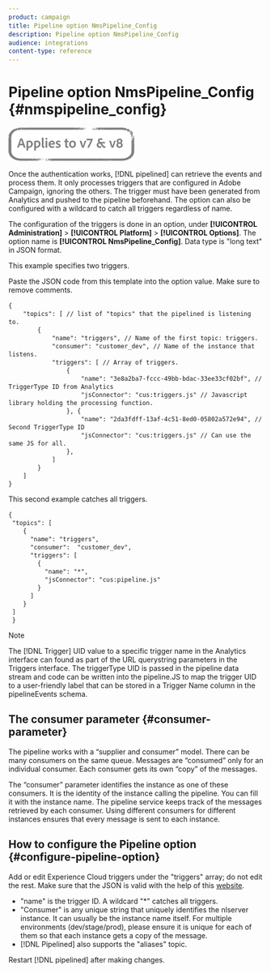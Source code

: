 ```yaml
---
product: campaign
title: Pipeline option NmsPipeline_Config
description: Pipeline option NmsPipeline_Config
audience: integrations
content-type: reference
---
```


# Pipeline option NmsPipeline_Config {#nmspipeline_config}

![](../../assets/common.svg)

Once the authentication works, [!DNL pipelined] can retrieve the events and process them. It only processes triggers that are configured in Adobe Campaign, ignoring the others. The trigger must have been generated from Analytics and pushed to the pipeline beforehand.
The option can also be configured with a wildcard to catch all triggers regardless of name.

The configuration of the triggers is done in an option, under **[!UICONTROL Administration]** > **[!UICONTROL Platform]** > **[!UICONTROL Options]**. The option name is **[!UICONTROL NmsPipeline_Config]**. Data type is "long text" in JSON format.

This example specifies two triggers.

Paste the JSON code from this template into the option value. Make sure to remove comments.

```
{
    "topics": [ // list of "topics" that the pipelined is listening to.
        {
            "name": "triggers", // Name of the first topic: triggers.
            "consumer": "customer_dev", // Name of the instance that listens. 
            "triggers": [ // Array of triggers. 
                {
                    "name": "3e8a2ba7-fccc-49bb-bdac-33ee33cf02bf", // TriggerType ID from Analytics 
                    "jsConnector": "cus:triggers.js" // Javascript library holding the processing function.
                }, {
                    "name": "2da3fdff-13af-4c51-8ed0-05802a572e94", // Second TriggerType ID 
                    "jsConnector": "cus:triggers.js" // Can use the same JS for all.
                },
            ]
        }
    ]
}
```

This second example catches all triggers.

```
{
 "topics": [
    {
      "name": "triggers",
      "consumer":  "customer_dev",
      "triggers": [
        {
          "name": "*",
          "jsConnector": "cus:pipeline.js"
        }
      ]
    }
 ]
 }
```

>[!NOTE]
>
>The [!DNL Trigger] UID value to a specific trigger name in the Analytics interface can found as part of the URL querystring parameters in the Triggers interface. The triggerType UID is passed in the pipeline data stream and code can be written into the pipeline.JS to map the trigger UID to a user-friendly label that can be stored in a Trigger Name column in the pipelineEvents schema.

## The consumer parameter {#consumer-parameter}

The pipeline works with a “supplier and consumer” model. There can be many consumers on the same queue. Messages are “consumed” only for an individual consumer. Each consumer gets its own “copy” of the messages.

The “consumer” parameter identifies the instance as one of these consumers. It is the identity of the instance calling the pipeline. You can fill it with the instance name. The pipeline service keeps track of the messages retrieved by each consumer. Using different consumers for different instances ensures that every message is sent to each instance.

## How to configure the Pipeline option {#configure-pipeline-option}

Add or edit Experience Cloud triggers under the "triggers" array; do not edit the rest.
Make sure that the JSON is valid with the help of this [website](https://jsonlint.com/).

* "name" is the trigger ID. A wildcard "*" catches all triggers.
* "Consumer" is any unique string that uniquely identifies the nlserver instance. It can usually be the instance name itself. For multiple environments (dev/stage/prod), please ensure it is unique for each of them so that each instance gets a copy of the message.
* [!DNL Pipelined] also supports the "aliases" topic.

Restart [!DNL pipelined] after making changes.
